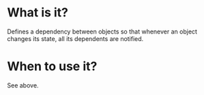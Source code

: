 # What is it?
Defines a dependency between objects so that whenever an object changes its state, all its dependents are notified.

# When to use it?
See above.